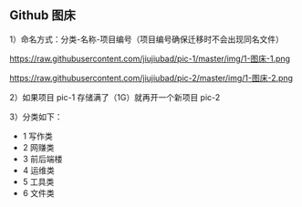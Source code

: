 ## Github 图床 

1）命名方式：分类-名称-项目编号（项目编号确保迁移时不会出现同名文件） 

https://raw.githubusercontent.com/jiujiubad/pic-1/master/img/1-图床-1.png

https://raw.githubusercontent.com/jiujiubad/pic-2/master/img/1-图床-2.png

2）如果项目 pic-1 存储满了（1G）就再开一个新项目 pic-2

3）分类如下：

* 1 写作类
* 2 网赚类
* 3 前后端楼
* 4 运维类
* 5 工具类
* 6 文件类
